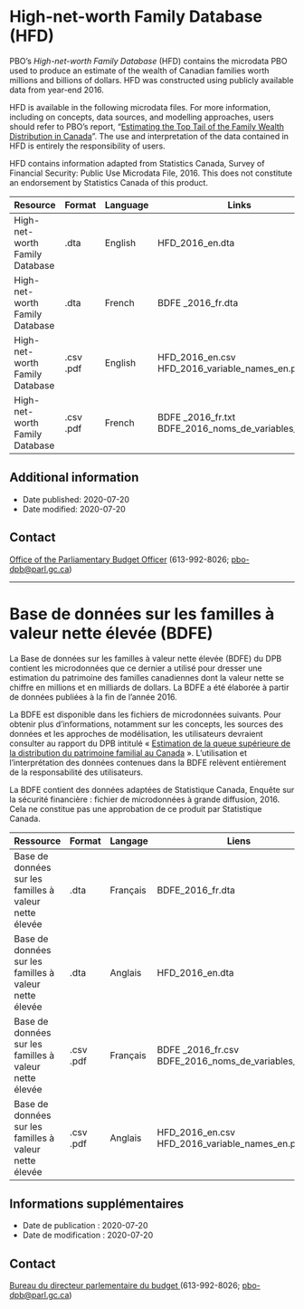 # High-net-worth Family Database (HFD)
PBO’s *High-net-worth Family Database* (HFD) contains the microdata PBO used to produce an estimate of the wealth of Canadian families worth millions and billions of dollars. HFD was constructed using publicly available data from year-end 2016. 

HFD is available in the following microdata files. For more information, including on concepts, data sources, and modelling approaches, users should refer to PBO’s report, “[Estimating the Top Tail of the Family Wealth Distribution in Canada](https://pbo-dpb.gc.ca/en/blog/news/RP-2021-007-S--estimating-top-tail-family-wealth-distribution-in-canada--estimation-queue-superieure-distribution-patrimoine-familial-au-canada)”. The use and interpretation of the data contained in HFD is entirely the responsibility of users.

HFD contains information adapted from Statistics Canada, Survey of Financial Security: Public Use Microdata File, 2016. This does not constitute an endorsement by Statistics Canada of this product.

|Resource|Format|Language|Links|
|--- |--- |--- |--- |
|High-net-worth Family Database|.dta|English|HFD_2016_en.dta|
|High-net-worth Family Database|.dta|French|BDFE _2016_fr.dta|
|High-net-worth Family Database|.csv<br>.pdf|English|HFD_2016_en.csv<br>HFD_2016_variable_names_en.pdf|
|High-net-worth Family Database|.csv<br>.pdf|French|BDFE _2016_fr.txt<br>BDFE_2016_noms_de_variables_fr.pdf|

## Additional information
 - Date published: 2020-07-20
 - Date modified: 2020-07-20

## Contact
[Office of the Parliamentary Budget Officer](https://www.pbo-dpb.gc.ca) 
(613-992-8026; pbo-dpb@parl.gc.ca)

----------

# Base de données sur les familles à valeur nette élevée (BDFE)

La Base de données sur les familles à valeur nette élevée (BDFE) du DPB contient les microdonnées que ce dernier a utilisé pour dresser une estimation du patrimoine des familles canadiennes dont la valeur nette se chiffre en millions et en milliards de dollars. La BDFE a été élaborée à partir de données publiées à la fin de l’année 2016.

La BDFE est disponible dans les fichiers de microdonnées suivants. Pour obtenir plus d’informations, notamment sur les concepts, les sources des données et les approches de modélisation, les utilisateurs devraient consulter au rapport du DPB intitulé « [Estimation de la queue supérieure de la distribution du patrimoine familial au Canada](https://pbo-dpb.gc.ca/fr/blog/news/RP-2021-007-S--estimating-top-tail-family-wealth-distribution-in-canada--estimation-queue-superieure-distribution-patrimoine-familial-au-canada) ». L’utilisation et l’interprétation des données contenues dans la BDFE relèvent entièrement de la responsabilité des utilisateurs.

La BDFE contient des données adaptées de Statistique Canada, Enquête sur la sécurité financière : fichier de microdonnées à grande diffusion, 2016. Cela ne constitue pas une approbation de ce produit par Statistique Canada. 

|Ressource|Format|Langage|Liens|
|--- |--- |--- |--- |
|Base de données sur les familles à valeur nette élevée|.dta|Français|BDFE_2016_fr.dta|
|Base de données sur les familles à valeur nette élevée|.dta|Anglais|HFD_2016_en.dta|
|Base de données sur les familles à valeur nette élevée|.csv<br>.pdf|Français|BDFE _2016_fr.csv<br>BDFE_2016_noms_de_variables_fr.pdf|
|Base de données sur les familles à valeur nette élevée|.csv<br>.pdf|Anglais|HFD_2016_en.csv<br>HFD_2016_variable_names_en.pdf|

## Informations supplémentaires

 - Date de publication : 2020-07-20
 - Date de modification : 2020-07-20

## Contact
[Bureau du directeur parlementaire du budget ](https://www.pbo-dpb.gc.ca) 
(613-992-8026; pbo-dpb@parl.gc.ca)
